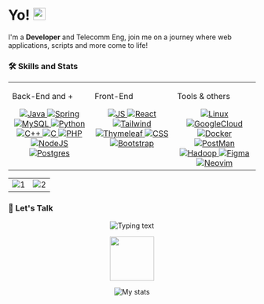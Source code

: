 # Yo! <img src="https://media.giphy.com/media/hvRJCLFzcasrR4ia7z/giphy.gif" width="25px" height="25px">

I'm a **Developer** and Telecomm Eng, join me on a journey where web applications, scripts and more come to life!

### 🛠️ Skills and Stats
<table><tr><td valign="top" width="33%">

Back-End and +   
  <div align="center">  
        <a href="https://www.java.com/" target="_blank">
            <img src="https://img.shields.io/badge/Java-ED8B00?style=for-the-badge&logo=java&logoColor=white" alt="Java" />
        </a>  
        <a href="https://spring.io/" target="_blank"> 
          <img src="https://img.shields.io/badge/spring-%236DB33F.svg?style=for-the-badge&logo=spring&logoColor=white" alt="Spring" />
        </a>
        <a href="https://www.mysql.com/" target="_blank">
            <img src="https://img.shields.io/badge/mysql-%2300f.svg?style=for-the-badge&logo=mysql&logoColor=white" alt="MySQL" />
        </a>
        <a href="https://www.python.org/" target="_blank">
            <img src="https://img.shields.io/badge/Python-3776AB?style=for-the-badge&logo=python&logoColor=white" alt="Python" />
        </a> 
        <a href="https://isocpp.org/" target="_blank">
            <img src="https://img.shields.io/badge/c++-%2300599C.svg?style=for-the-badge&logo=c%2B%2B&logoColor=white" alt="C++"  />
        </a> 
       <a href="https://www.iso.org/standard/74528.html" target="_blank">
            <img src="https://img.shields.io/badge/c-%2300599C.svg?style=for-the-badge&logo=c&logoColor=white" alt="C"  />
        </a> 
        <a href="https://www.php.net/" target="_blank">
            <img src="https://img.shields.io/badge/php-%23777BB4.svg?style=for-the-badge&logo=php&logoColor=white" alt="PHP" />
        </a>
        <a href="https://nodejs.org/en" target="_blank">
            <img src="https://img.shields.io/badge/node.js-6DA55F?style=for-the-badge&logo=node.js&logoColor=white" alt="NodeJS" />
        </a> 
        <a href="https://www.postgresql.org/" target="_blank">
            <img src="https://img.shields.io/badge/postgres-%23316192.svg?style=for-the-badge&logo=postgresql&logoColor=white" alt="Postgres" />
        </a> 
  </div>
</td>
<td valign="top" width="33%">
    
Front-End
  <div align="center">  
      <a href="https://developer.mozilla.org/en-US/docs/Web/JavaScript" target="_blank">
        <img  src="https://img.shields.io/badge/javascript-%23323330.svg?style=for-the-badge&logo=javascript&logoColor=%23F7DF1E" alt="JS"  />
      </a> 
      <a href="https://react.dev/" target="_blank">
        <img  src="https://img.shields.io/badge/react-%2320232a.svg?style=for-the-badge&logo=react&logoColor=%2361DAFB" alt="React"  />
      </a> 
      <a href="https://tailwindcss.com/" target="_blank">
        <img  src="https://img.shields.io/badge/tailwindcss-%2338B2AC.svg?style=for-the-badge&logo=tailwind-css&logoColor=white" alt="Tailwind"  />
      </a> 
      <a href="https://www.thymeleaf.org/" target="_blank">
         <img src="https://img.shields.io/badge/Thymeleaf-%23005C0F.svg?style=for-the-badge&logo=Thymeleaf&logoColor=white" alt="Thymeleaf" />
      </a> 
      <a href="https://www.w3.org/TR/CSS/#css" target="_blank">
         <img  src="https://img.shields.io/badge/CSS3-1572B6?style=for-the-badge&logo=css3&logoColor=white" alt="CSS" />
      </a> 
      <a href="https://getbootstrap.com/" target="_blank">
        <img  src="https://img.shields.io/badge/Bootstrap-563D7C?style=for-the-badge&logo=bootstrap&logoColor=white" alt="Bootstrap" />
      </a> 
  </div>
</td>  
<td valign="top" width="33%">

Tools & others
  <div align="center">  
    <a href="https://www.linux.org/" target="_blank">
      <img src="https://img.shields.io/badge/Linux-FCC624?style=for-the-badge&logo=linux&logoColor=black" alt="Linux" />
    </a>
    <a href="https://cloud.google.com/" target="_blank">
      <img src="https://img.shields.io/badge/GoogleCloud-%234285F4.svg?style=for-the-badge&logo=google-cloud&logoColor=white" alt="GoogleCloud" />
    </a>
    <a href="https://www.docker.com/" target="_blank">
      <img src="https://img.shields.io/badge/docker-%230db7ed.svg?style=for-the-badge&logo=docker&logoColor=white" alt="Docker" />
    </a>
    <a href="https://www.postman.com/" target="_blank">
      <img src="https://img.shields.io/badge/Postman-FF6C37?style=for-the-badge&logo=postman&logoColor=white" alt="PostMan" />
    </a>
    <a href="https://hadoop.apache.org/" target="_blank">
      <img src="https://img.shields.io/badge/Apache%20Hadoop-66CCFF?style=for-the-badge&logo=apachehadoop&logoColor=black" alt="Hadoop" />
    </a>
    <a href="https://www.figma.com/" target="_blank">
      <img src="https://img.shields.io/badge/figma-%23F24E1E.svg?style=for-the-badge&logo=figma&logoColor=white" alt="Figma" />
    </a>
    <a href="https://neovim.io/" target="_blank">
      <img src="https://img.shields.io/badge/NeoVim-%2357A143.svg?&style=for-the-badge&logo=neovim&logoColor=white" alt="Neovim" />
    </a> 
  </div>
</td></tr></table> 


<table><tr>
  <td valign="center" width="50%"><div align="center">  
    <picture >
      <source media="(prefers-color-scheme: light)" srcset="https://github-readme-stats-sigma-five.vercel.app/api?username=uma-dev&show_icons=true&card_width=50&line_height=30&theme=default&show_icons=true&line_height=40&hide=stars,issues,">
      <source media="(prefers-color-scheme: dark)" srcset="https://github-readme-stats-sigma-five.vercel.app/api?username=uma-dev&show_icons=true&card_width=50&line_height=30&theme=react&show_icons=true&line_height=40&hide=stars,issues,">
      <img alt="1" src="https://github-readme-stats-sigma-five.vercel.app/api?username=uma-dev&show_icons=true&card_width=50&line_height=30&theme=vue&show_icons=true&line_height=40&hide=stars,contribs,issues,">
    </picture>
  </div></td>
<td valign="center" width="50%"><div align="center">  
    <picture>
      <source media="(prefers-color-scheme: light)" srcset="https://streak-stats.demolab.com/?user=uma-dev&theme=default&border_radius=6.7&date_format=j%20M[%20Y]&ring=4F94EF&sideNums=4F94EF&currStreakLabel=4b88da">
      <source media="(prefers-color-scheme: dark)" srcset="https://streak-stats.demolab.com?user=uma-dev&theme=dark&border_radius=6.7&date_format=j%20M%5B%20Y%5D&ring=56BCD9&currStreakLabel=DFF0F5&sideNums=DFF0F5&background=20232A"> 
      <img alt="2" src="https://streak-stats.demolab.com/?user=uma-dev&theme=default&border_radius=6.7&date_format=j%20M[%20Y]&ring=4F94EF&sideNums=4F94EF&currStreakLabel=4b88da">
  </picture>
  </div></td>
</tr></table> 

### 🔗 Let's Talk
<p align="center">
<picture>
  <source media="(prefers-color-scheme: dark)" srcset="https://readme-typing-svg.demolab.com/?lines=Contact%20me&font=Fira%20Code&center=true&width=400&height=15&color=ebf5fb&vCenter=true&pause=800&size=13">
  <source media="(prefers-color-scheme: light)" srcset="https://readme-typing-svg.demolab.com/?lines=Contact%20me&font=Fira%20Code&center=true&width=400&height=15&color=0a376f&vCenter=true&pause=800&size=13">
  <img alt="Typing text" src="">
</picture>
</p>

<p align="center">
  <a href="https://www.linkedin.com/in/omar-roldan-guerra/" target="_blank">
    <img src="https://media4.giphy.com/media/jdPMeyv9rn0hZHh8n9/giphy.gif?cid=ecf05e47jxei2w60yg7jddvl91vd8be9jfp42dtlurldkfc0&rid=giphy.gif&ct=s" width="90"/>
  </a>  
</p>  

<p align="center">
  <img src="https://komarev.com/ghpvc/?username=uma-dev&style=flat-square&color=blue" alt="My stats">
</p>


